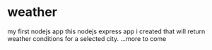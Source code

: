 # weather
my first nodejs app
this nodejs express app i created that will return weather conditions for a selected city.
...more to come
